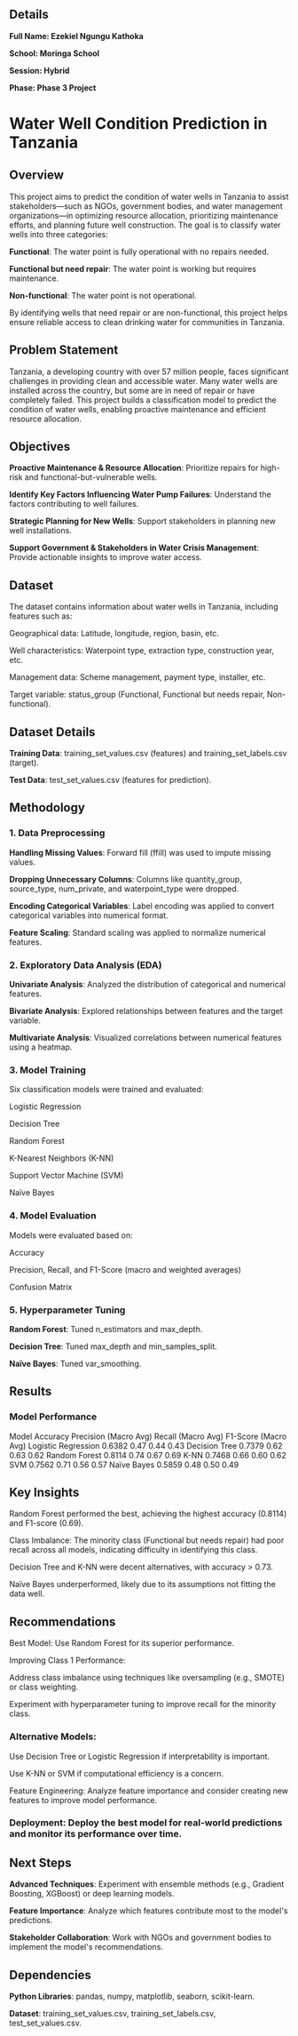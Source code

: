 ## Details
**Full Name: Ezekiel Ngungu Kathoka**

**School: Moringa School**

**Session: Hybrid**

**Phase: Phase 3 Project**

# Water Well Condition Prediction in Tanzania
## Overview
This project aims to predict the condition of water wells in Tanzania to assist stakeholders—such as NGOs, government bodies, and water management organizations—in optimizing resource allocation, prioritizing maintenance efforts, and planning future well construction. The goal is to classify water wells into three categories:

**Functional**: The water point is fully operational with no repairs needed.

**Functional but need repair**: The water point is working but requires maintenance.

**Non-functional**: The water point is not operational.

By identifying wells that need repair or are non-functional, this project helps ensure reliable access to clean drinking water for communities in Tanzania.

## Problem Statement
Tanzania, a developing country with over 57 million people, faces significant challenges in providing clean and accessible water. Many water wells are installed across the country, but some are in need of repair or have completely failed. This project builds a classification model to predict the condition of water wells, enabling proactive maintenance and efficient resource allocation.

## Objectives
**Proactive Maintenance & Resource Allocation**: Prioritize repairs for high-risk and functional-but-vulnerable wells.

**Identify Key Factors Influencing Water Pump Failures**: Understand the factors contributing to well failures.

**Strategic Planning for New Wells**: Support stakeholders in planning new well installations.

**Support Government & Stakeholders in Water Crisis Management**: Provide actionable insights to improve water access.

## Dataset
The dataset contains information about water wells in Tanzania, including features such as:

Geographical data: Latitude, longitude, region, basin, etc.

Well characteristics: Waterpoint type, extraction type, construction year, etc.

Management data: Scheme management, payment type, installer, etc.

Target variable: status_group (Functional, Functional but needs repair, Non-functional).

## Dataset Details
**Training Data**: training_set_values.csv (features) and training_set_labels.csv (target).

**Test Data**: test_set_values.csv (features for prediction).

## Methodology
### 1. Data Preprocessing
**Handling Missing Values**: Forward fill (ffill) was used to impute missing values.

**Dropping Unnecessary Columns**: Columns like quantity_group, source_type, num_private, and waterpoint_type were dropped.

**Encoding Categorical Variables**: Label encoding was applied to convert categorical variables into numerical format.

**Feature Scaling**: Standard scaling was applied to normalize numerical features.

### 2. Exploratory Data Analysis (EDA)
**Univariate Analysis**: Analyzed the distribution of categorical and numerical features.

**Bivariate Analysis**: Explored relationships between features and the target variable.

**Multivariate Analysis**: Visualized correlations between numerical features using a heatmap.

### 3. Model Training
Six classification models were trained and evaluated:

Logistic Regression

Decision Tree

Random Forest

K-Nearest Neighbors (K-NN)

Support Vector Machine (SVM)

Naïve Bayes

### 4. Model Evaluation
Models were evaluated based on:

Accuracy

Precision, Recall, and F1-Score (macro and weighted averages)

Confusion Matrix

### 5. Hyperparameter Tuning
**Random Forest**: Tuned n_estimators and max_depth.

**Decision Tree**: Tuned max_depth and min_samples_split.

**Naïve Bayes**: Tuned var_smoothing.

## Results
### Model Performance
Model	Accuracy	Precision (Macro Avg)	Recall (Macro Avg)	F1-Score (Macro Avg)
Logistic Regression	0.6382	0.47	0.44	0.43
Decision Tree	0.7379	0.62	0.63	0.62
Random Forest	0.8114	0.74	0.67	0.69
K-NN	0.7468	0.66	0.60	0.62
SVM	0.7562	0.71	0.56	0.57
Naïve Bayes	0.5859	0.48	0.50	0.49

## Key Insights
Random Forest performed the best, achieving the highest accuracy (0.8114) and F1-score (0.69).

Class Imbalance: The minority class (Functional but needs repair) had poor recall across all models, indicating difficulty in identifying this class.

Decision Tree and K-NN were decent alternatives, with accuracy > 0.73.

Naïve Bayes underperformed, likely due to its assumptions not fitting the data well.

## Recommendations
Best Model: Use Random Forest for its superior performance.

Improving Class 1 Performance:

Address class imbalance using techniques like oversampling (e.g., SMOTE) or class weighting.

Experiment with hyperparameter tuning to improve recall for the minority class.

### Alternative Models:

Use Decision Tree or Logistic Regression if interpretability is important.

Use K-NN or SVM if computational efficiency is a concern.

Feature Engineering: Analyze feature importance and consider creating new features to improve model performance.

### Deployment: Deploy the best model for real-world predictions and monitor its performance over time.

## Next Steps
**Advanced Techniques**: Experiment with ensemble methods (e.g., Gradient Boosting, XGBoost) or deep learning models.

**Feature Importance**: Analyze which features contribute most to the model's predictions.

**Stakeholder Collaboration**: Work with NGOs and government bodies to implement the model's recommendations.

## Dependencies
**Python Libraries**: pandas, numpy, matplotlib, seaborn, scikit-learn.

**Dataset**: training_set_values.csv, training_set_labels.csv, test_set_values.csv.

